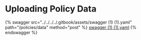 # Uploading Policy Data

{% swagger src="../../../../.gitbook/assets/swagger (1) (1).yaml" path="/policies/data" method="post" %}
[swagger (1) (1).yaml](<../../../../.gitbook/assets/swagger (1) (1).yaml>)
{% endswagger %}
